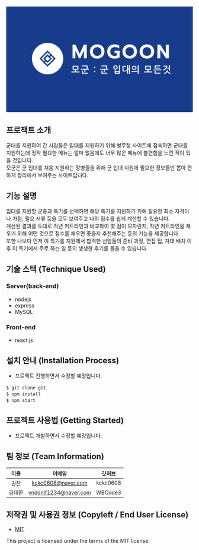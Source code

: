 ![banner](WEB(FE)/mogoon/public/img/logo/banner2.png)

## 프로잭트 소개
군대를 지원하여 간 사람들은 입대를 지원하기 위해 병무청 사이트에 접속하면 군대를 지원하는데    정작 필요한 메뉴는 얼마 없음에도 너무 많은 메뉴에 불편함을 느낀 적이 있을 것입니다.     
모군은 군 입대를 처음 지원하는 장병들을 위해 군 입대 지원에 필요한 정보들만 뽑아 편하게 정리해서 보여주는 사이트입니다.

## 기능 설명
입대를 지원할 군종과  특기를 선택하면 해당 특기를 지원하기 위해 필요한 최소 자격이나 가점, 필요 서류 등을 모두 보여주고 나의 점수를 쉽게 계산할 수 있습니다.     
계산된 결과를 토대로 작년 커트라인과 비교하여 몇 점이 모자란지, 작년 커트라인을 채우기 위해 어떤 것으로 점수를 채우면 좋을지 추천해주는 등의 기능을 제공합니다.     
또한 나보다 먼저 이 특기를 지원해서 합격한 선임들의 준비 과정, 면접 팁, 자대 배치 이후 이 특기에서 주로 하는 일 등의 생생한 후기를 들을 수 있습니다.

## 기술 스택 (Technique Used) 
### Server(back-end)
 - nodejs
 - express
 - MySQL
 
### Front-end
 -  react.js

## 설치 안내 (Installation Process)
 - 프로젝트 진행하면서 수정할 예정입니다.
```bash
$ git clone git
$ npm install
$ npm start
```

## 프로젝트 사용법 (Getting Started)
- 프로젝트 개발하면서 수정할 예정입니다.
 
## 팀 정보 (Team Information)
|이름|이메일|깃허브|
|:---:|:---:|:---:|
|권찬|kckc0608@naver.com|kckc0608|
|김태환|vnddnjf1234@naver.com|WBCode3|

## 저작권 및 사용권 정보 (Copyleft / End User License)
 * [MIT](https://github.com/osam2020-WEB/Sample-ProjectName-TeamName/blob/master/license.md)

This project is licensed under the terms of the MIT license.
